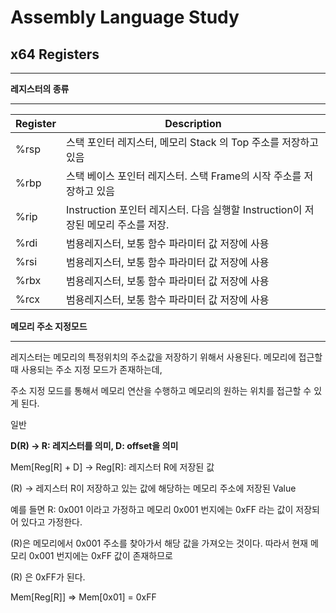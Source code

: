 # Assembly Language Study

## x64 Registers

---

**레지스터의 종류**

---

| Register | Description |
| --- | --- |
| %rsp | 스택 포인터 레지스터, 메모리 Stack 의 Top 주소를 저장하고 있음 |
| %rbp | 스택 베이스 포인터 레지스터. 스택 Frame의 시작 주소를 저장하고 있음 |
| %rip | Instruction 포인터 레지스터. 다음 실행할 Instruction이 저장된 메모리 주소를 저장. |
| %rdi | 범용레지스터, 보통 함수 파라미터 값 저장에 사용 |
| %rsi | 범용레지스터, 보통 함수 파라미터 값 저장에 사용 |
| %rbx | 범용레지스터, 보통 함수 파라미터 값 저장에 사용 |
| %rcx | 범용레지스터, 보통 함수 파라미터 값 저장에 사용 |

**메모리 주소 지정모드**

---

레지스터는 메모리의 특정위치의 주소값을 저장하기 위해서 사용된다. 메모리에 접근할 때 사용되는 주소 지정 모드가 존재하는데, 

주소 지정 모드를 통해서 메모리 연산을 수행하고 메모리의 원하는 위치를 접근할 수 있게 된다.

일반 

**D(R) → R: 레지스터를 의미, D: offset을 의미**

Mem[Reg[R] + D] → Reg[R]: 레지스터 R에 저장된 값

(R) → 레지스터 R이 저장하고 있는 값에 해당하는 메모리 주소에 저장된 Value

예를 들면 R: 0x001 이라고 가정하고 메모리 0x001 번지에는 0xFF 라는 값이 저장되어 있다고 가정한다. 

(R)은 메모리에서 0x001 주소를 찾아가서 해당 값을 가져오는 것이다. 따라서 현재 메모리 0x001 번지에는 0xFF 값이 존재하므로

(R) 은 0xFF가 된다.

Mem[Reg[R]] ⇒ Mem[0x01] = 0xFF
